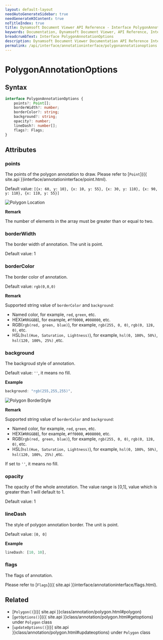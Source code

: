 ```yaml
---
layout: default-layout
needAutoGenerateSidebar: true
needGenerateH3Content: true
noTitleIndex: true
title: Dynamsoft Document Viewer API Reference - Interface PolygonAnnotationOptions
keywords: Documentation, Dynamsoft Document Viewer, API Reference, Interface PolygonAnnotationOptions
breadcrumbText: Interface PolygonAnnotationOptions
description: Dynamsoft Document Viewer Documentation API Reference Interface PolygonAnnotationOptions Page
permalink: /api/interface/annotationinterface/polygonannotationoptions.html
---
```


# PolygonAnnotationOptions

## Syntax

```typescript
interface PolygonAnnotationOptions {
    points?: Point[];
    borderWidth?: number;
    borderColor?: string;
    background?: string;
    opacity?: number;
    lineDash?: number[];
    flags?: Flags;
}
```

## Attributes

### points

The points of the polygon annotation to draw. Please refer to [`Point`]({{ site.api }}interface/annotationinterface/point.html).

Default value: `[{x: 60, y: 10}, {x: 10, y: 55}, {x: 30, y: 110}, {x: 90, y: 110}, {x: 110, y: 55}]`

![Polygon Location](/assets/imgs/polygonlocation.png)

**Remark**

The number of elements in the array must be greater than or equal to two.

### borderWidth

The border width of annotation. The unit is point.

Default value: 1

### borderColor

The border color of annotation.

Default value: `rgb(0,0,0)` 

**Remark**

Supported string value of `borderColor` and `background`: 
- Named color, for example, `red`, `green`, etc.
- HEX(`#RRGGBB`), for example, `#ff0000`, `#008000`, etc.
- RGB(`rgb(red, green, blue)`), for example, `rgb(255, 0, 0)`, `rgb(0, 128, 0)`, etc.
- HSL(`hsl(Hue, Saturation, Lightness)`), for example, `hsl(0, 100%, 50%)`, `hsl(120, 100%, 25%)` ,etc.

### background

The backgroud style of annotation.

Default value: `''`, it means no fill.

**Example**

```typescript
background: "rgb(255,255,255)", 
```

![Polygon BorderStyle](/assets/imgs/polygonborderstyle.png)

**Remark**

Supported string value of `borderColor` and `background`: 
- Named color, for example, `red`, `green`, etc.
- HEX(`#RRGGBB`), for example, `#ff0000`, `#008000`, etc.
- RGB(`rgb(red, green, blue)`), for example, `rgb(255, 0, 0)`, `rgb(0, 128, 0)`, etc.
- HSL(`hsl(Hue, Saturation, Lightness)`), for example, `hsl(0, 100%, 50%)`, `hsl(120, 100%, 25%)` ,etc.

If set to `''`, it means no fill.

### opacity

The opacity of the whole annotation. The value range is [0,1], value which is greater than 1 will default to 1. 

Default value: 1

### lineDash

The style of polygon annotation border. The unit is point.

Default value: `[0, 0]`

**Example**

```typescript
lineDash: [10, 10], 
```

<!--
### author

The author of annotation.

Default value: `''`

### subject

The subject of annotation.

Default value: `''`  -->

### flags

The flags of annotation. 

Please refer to [`Flags`]({{ site.api }}interface/annotationinterface/flags.html).

## Related

- [`Polygon()`]({{ site.api }}class/annotation/polygon.html#polygon)
- [`getOptions()`]({{ site.api }}class/annotation/polygon.html#getoptions) under `Polygon` class
- [`updateOptions()`]({{ site.api }}class/annotation/polygon.html#updateoptions) under `Polygon` class